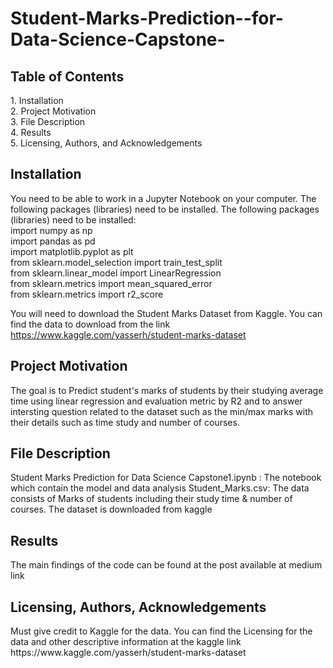 # Student-Marks-Prediction--for-Data-Science-Capstone-

<h2> Table of Contents </h2> 
1. Installation   <br>
2. Project Motivation <br>
3. File Description <br> 
4. Results <br> 
5. Licensing, Authors, and Acknowledgements <br>

<h2> Installation </h2> 

You need to be able to work in a Jupyter Notebook on your computer. The following packages (libraries) need to be installed. 
The following packages (libraries) need to be installed: <br>
import numpy as np <br>
import pandas as pd <br>
import matplotlib.pyplot as plt <br>
from sklearn.model_selection import train_test_split <br>
from sklearn.linear_model import LinearRegression <br>
from sklearn.metrics import mean_squared_error <br>
from sklearn.metrics import r2_score <br>


You will need to download the Student Marks Dataset from Kaggle. You can find the data to download from the link  https://www.kaggle.com/yasserh/student-marks-dataset

<h2> Project Motivation </h2> 
The goal is to Predict student's marks of students by their studying average time using linear regression and evaluation metric by R2 and to answer intersting question related to the dataset such as the min/max marks with their details such as time study and number of courses. 


<h2> File Description </h2> 
Student Marks Prediction for Data Science Capstone1.ipynb : The notebook which contain the model and data analysis
Student_Marks.csv: The data consists of Marks of students including their study time & number of courses. The dataset is downloaded from kaggle



<h2> Results </h2> 
The main findings of the code can be found at the post available at medium link 


<h2> Licensing, Authors, Acknowledgements </h2>
Must give credit to Kaggle for the data. You can find the Licensing for the data and other descriptive information at the kaggle link 
https://www.kaggle.com/yasserh/student-marks-dataset
